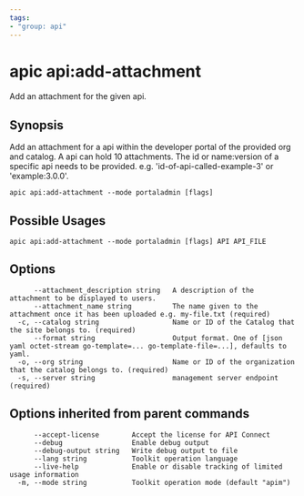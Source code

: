 ```yaml
---
tags:
- "group: api"
---
```

# apic api:add-attachment

Add an attachment for the given api.

## Synopsis

Add an attachment for a api within the developer portal of the provided org and catalog. A api can hold 10 attachments. The id or name:version of a specific api needs to be provided. e.g. 'id-of-api-called-example-3' or 'example:3.0.0'.

```
apic api:add-attachment --mode portaladmin [flags]
```

## Possible Usages

```
apic api:add-attachment --mode portaladmin [flags] API API_FILE
```

## Options

```
      --attachment_description string   A description of the attachment to be displayed to users.
      --attachment_name string          The name given to the attachment once it has been uploaded e.g. my-file.txt (required)
  -c, --catalog string                  Name or ID of the Catalog that the site belongs to. (required)
      --format string                   Output format. One of [json yaml octet-stream go-template=... go-template-file=...], defaults to yaml.
  -o, --org string                      Name or ID of the organization that the catalog belongs to. (required)
  -s, --server string                   management server endpoint (required)
```

## Options inherited from parent commands

```
      --accept-license        Accept the license for API Connect
      --debug                 Enable debug output
      --debug-output string   Write debug output to file
      --lang string           Toolkit operation language
      --live-help             Enable or disable tracking of limited usage information
  -m, --mode string           Toolkit operation mode (default "apim")
```
